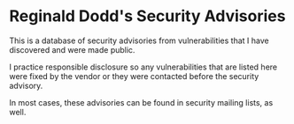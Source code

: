 # Reginald Dodd's Security Advisories
This is a database of security advisories from vulnerabilities that I have discovered and were made public.

I practice responsible disclosure so any vulnerabilities that are listed here were fixed by the vendor or they were contacted before the security advisory.

In most cases, these advisories can be found in security mailing lists, as well.

